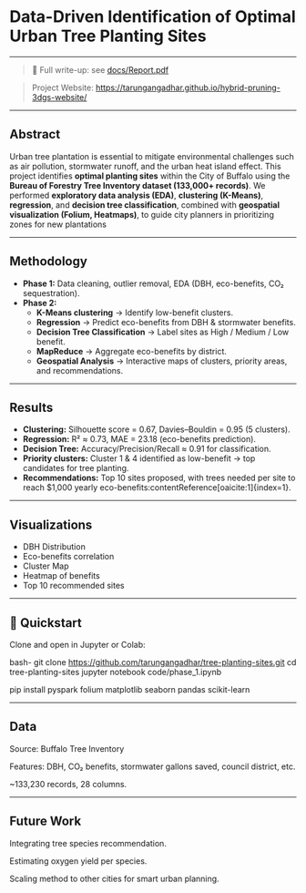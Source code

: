 # Data-Driven Identification of Optimal Urban Tree Planting Sites 
---

> 📄 Full write-up: see [docs/Report.pdf](https://github.com/tarungangadhar/tree-planting-sites/blob/main/docs/Report.pdf)

> Project Website: https://tarungangadhar.github.io/hybrid-pruning-3dgs-website/

---

## Abstract
Urban tree plantation is essential to mitigate environmental challenges such as air pollution, stormwater runoff, and the urban heat island effect. This project identifies **optimal planting sites** within the City of Buffalo using the **Bureau of Forestry Tree Inventory dataset (133,000+ records)**. We performed **exploratory data analysis (EDA)**, **clustering (K-Means)**, **regression**, and **decision tree classification**, combined with **geospatial visualization (Folium, Heatmaps)**, to guide city planners in prioritizing zones for new plantations

---

## Methodology
- **Phase 1:** Data cleaning, outlier removal, EDA (DBH, eco-benefits, CO₂ sequestration).
- **Phase 2:**  
  - **K-Means clustering** → Identify low-benefit clusters.  
  - **Regression** → Predict eco-benefits from DBH & stormwater benefits.  
  - **Decision Tree Classification** → Label sites as High / Medium / Low benefit.  
  - **MapReduce** → Aggregate eco-benefits by district.  
  - **Geospatial Analysis** → Interactive maps of clusters, priority areas, and recommendations.  

---

##  Results
- **Clustering:** Silhouette score = 0.67, Davies–Bouldin = 0.95 (5 clusters).  
- **Regression:** R² ≈ 0.73, MAE = 23.18 (eco-benefits prediction).  
- **Decision Tree:** Accuracy/Precision/Recall ≈ 0.91 for classification.  
- **Priority clusters:** Cluster 1 & 4 identified as low-benefit → top candidates for tree planting.  
- **Recommendations:** Top 10 sites proposed, with trees needed per site to reach $1,000 yearly eco-benefits:contentReference[oaicite:1]{index=1}.  

---

##  Visualizations
- DBH Distribution  
- Eco-benefits correlation  
- Cluster Map  
- Heatmap of benefits  
- Top 10 recommended sites  

---

## 🚀 Quickstart
Clone and open in Jupyter or Colab:

bash-
git clone https://github.com/tarungangadhar/tree-planting-sites.git
cd tree-planting-sites
jupyter notebook code/phase_1.ipynb 

pip install pyspark folium matplotlib seaborn pandas scikit-learn

---

## Data

Source: Buffalo Tree Inventory

Features: DBH, CO₂ benefits, stormwater gallons saved, council district, etc.

~133,230 records, 28 columns.

---

## Future Work

Integrating tree species recommendation.

Estimating oxygen yield per species.

Scaling method to other cities for smart urban planning.
